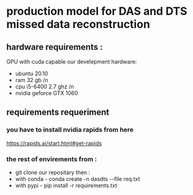  # production model for DAS and DTS missed data reconstruction 
 ## hardware requirements : 
 GPU with cuda capable 
 our develepment hardware:
 - ubuntu 20.10
 - ram 32 gb /n
 - cpu i5-6400 2.7 ghz /n
 - nvidia geforce GTX 1060 
 ##  requirements requeriment  
 ### you have to install nvidia rapids from here 
 https://rapids.ai/start.html#get-rapids
 ### the rest of envirements from :
 - git clone our repositary then : 
 - with conda - conda create -n dasdts --file req.txt 
 - with pypi -  pip install -r requirements.txt 

 

